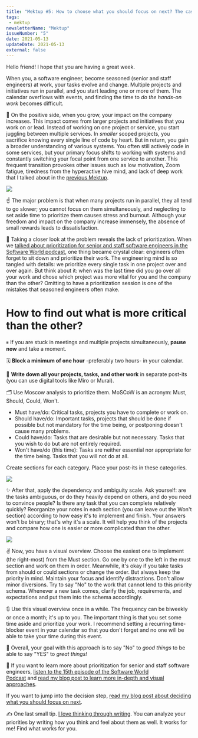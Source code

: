 ```yaml
---
title: "Mektup #5: How to choose what you should focus on next? The case of prioritization and decisions..."
tags:
 - mektup
newsletterName: "Mektup"
issueNumber: "5"
date: 2021-05-13
updateDate: 2021-05-13
external: false
---
```


Hello friend! I hope that you are having a great week.

When you, a software engineer, become seasoned (senior and staff engineers) at work, your tasks evolve and change. Multiple projects and initiatives run in parallel, and you start leading one or more of them. The calendar overflows with events, and finding the time to _do the hands-on work_ becomes difficult.

🙌 On the positive side, when you grow, your impact on the company increases. This impact comes from larger projects and initiatives that you work on or lead. Instead of working on one project or service, you start juggling between multiple services. In _smaller_ scoped projects, you sacrifice knowing every single line of code by heart. But in return, you gain a broader understanding of various systems. You often still actively code in some services, but your primary focus shifts to working with systems and constantly switching your focal point from one service to another. This frequent transition provokes other issues such as low motivation, Zoom fatigue, tiredness from the hyperactive hive mind, and lack of deep work that I talked about in the [previous Mektup](/newsletter/mektup-4/).

![](/images/content/newsletter/amount-career-experience.png)

☝️ The major problem is that when many projects run in parallel, they all tend to go slower; you cannot focus on them simultaneously, and neglecting to set aside time to prioritize them causes stress and burnout. Although your freedom and impact on the company increase immensely, the absence of small rewards leads to dissatisfaction.

👀 Taking a closer look at the problem reveals the lack of prioritization. When we [talked about prioritization for senior and staff software engineers in the Software World podcast](https://candost.substack.com/p/15-prioritization-for-senior-and-787), one thing became crystal clear: engineers often forget to sit down and prioritize their work. The engineering mind is so tangled with details: we prioritize every single task in one project over and over again. But think about it: when was the last time did you go over all your work and chose which project was more vital for you and the company than the other? Omitting to have a prioritization session is one of the mistakes that seasoned engineers often make.

# How to find out what is more critical than the other?

⏸ If you are stuck in meetings and multiple projects simultaneously, **pause now** and take a moment.

🗓 **Block a minimum of one hour** -preferably two hours- in your calendar.

📝 **Write down all your projects, tasks, and other work** in separate post-its (you can use digital tools like Miro or Mural).

🗂 Use Moscow analysis to prioritize them. MoSCoW is an acronym: Must, Should, Could, Won't.

- Must have/do: Critical tasks, projects you have to complete or work on.
- Should have/do: Important tasks, projects that should be done if possible but not mandatory for the time being, or postponing doesn't cause many problems.
- Could have/do: Tasks that are desirable but not necessary. Tasks that you wish to do but are not entirely required.
- Won't have/do (this time): Tasks are neither essential nor appropriate for the time being. Tasks that you will not do at all.

Create sections for each category. Place your post-its in these categories.

![](/images/content/newsletter/moscow.png)

✨ After that, apply the dependency and ambiguity scale. Ask yourself: are the tasks ambiguous, or do they heavily depend on others, and do you need to convince people? Is there any task that you can complete relatively quickly? Reorganize your notes in each section (you can leave out the Won't section) according to how easy it's to implement and finish. Your answers won't be binary; that's why it's a scale. It will help you think of the projects and compare how one is easier or more complicated than the other.

![](/images/content/newsletter/moscow-easiness.png)

✌️ Now, you have a visual overview. Choose the easiest one to implement (the right-most) from the Must section. Go one by one to the left in the must section and work on them in order. Meanwhile, it's okay if you take tasks from should or could sections or change the order. But always keep the priority in mind. Maintain your focus and identify distractions. Don't allow minor diversions. Try to say "No" to the work that cannot lend to this priority schema. Whenever a new task comes, clarify the job, requirements, and expectations and put them into the schema accordingly.

🔃 Use this visual overview once in a while. The frequency can be biweekly or once a month; it's up to you. The important thing is that you set some time aside and prioritize your work. I recommend setting a recurring time-blocker event in your calendar so that you don't forget and no one will be able to take your time during this event.

🎯 Overall, your goal with this approach is to say "No" to _good things_ to be able to say "YES" to _great things!_

💁 If you want to learn more about prioritization for senior and staff software engineers, [listen to the 15th episode of the Software World Podcast](https://candost.substack.com/p/15-prioritization-for-senior-and-787) and [read my blog post to learn more in-depth and visual approaches](/prioritization-skills-for-senior-and-staff-software-engineers/).

If you want to jump into the decision step, [read my blog post about deciding what you should focus on next](/deciding-on-what-you-should-focus-on-next/).

✍️ One last small tip. [I love thinking through writing](/why-is-writing-important/). You can analyze your priorities by writing how you think and feel about them as well. It works for me! Find what works for you.
